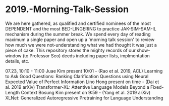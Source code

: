 # 2019.-Morning-Talk-Session
We are here gathered, as qualified and certified nominees of the most DEPENDENT and the most BED-LINGERING to practice JAK-SIM-SAM-IL mechanism during the summer break. We spend every day of reading maximum a single paper and open up a 'morning talk session' to review how much we were not-understanding what we had thought it was just a piece of cake. This repository stores the mighty records of our show-window (to Professor Seo) deeds including paper lists, implmentation details, etc.

07.23, 10:10 - 11:00 
Juae Kim present 10:01 - (Rao et al. 2019, ACL) Learning to Ask Good Questions: Ranking Clarification Questions using
Neural Expected Value of Perfect Information
Lino Hong present on time - (Dai et al. 2019 arXiv) Transformer-XL: Attentive Language Models Beyond a Fixed-Length Context
Bosung Kim present on 9:59 - (Yang et al. 2019 arXiv) XLNet: Generalized Autoregressive Pretraining for Language Understanding
